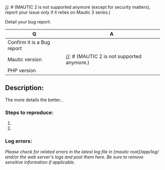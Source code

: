 [//]: # (READ THIS BEFORE PUBLISHING YOUR ISSUE)

[//]: # (Please post questions, support requests and feature requests/ideas at https://forum.mautic.org.)
[//]: # (Strictly follow the instructions hereunder, otherwise your issue will be closed for lack of information.)
[//]: # (DO NOT report security vulnerabilities here. Send them to security@mautic.com.)
[//]: # (MAUTIC 2 is not supported anymore (except for security matters), report your issue only if it relies on Mautic 3 series.)

Detail your bug report:

| Q  | A
| ---| ---
| Confirm it is a Bug report |
| Mautic version | [//]: # (MAUTIC 2 is not supported anymore.)
| PHP version | 

[//]: # (Feature request? ---> Go to forum please ---> https://forum.mautic.org/c/ideas)
[//]: # (Enhancement? ---> Go to forum please ---> https://forum.mautic.org/c/ideas)
[//]: # (Need support, have questions? ---> Go to forum please ---> https://forum.mautic.org/c/support)

## Description:
The more details the better...


### Steps to reproduce:
1. 
2. 
 
### Log errors: 

_Please check for related errors in the latest log file in [mautic root]/app/log/ and/or the web server's logs and post them here. Be sure to remove sensitive information if applicable._ 
